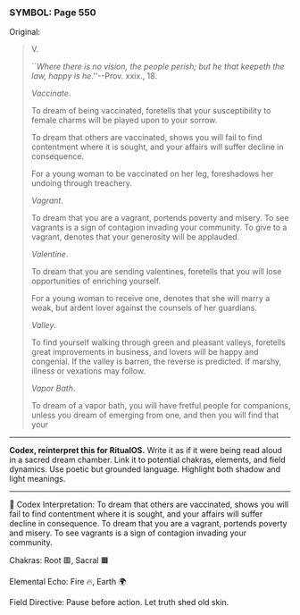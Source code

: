 ### SYMBOL: Page 550

Original:
> V.
> 
> 
> 
> ``_Where there is no vision, the people perish; but he that keepeth the law,
> happy is he_.''--Prov. xxix., 18.
> 
> 
> _Vaccinate_.
> 
> 
> To dream of being vaccinated, foretells that your susceptibility
> to female charms will be played upon to your sorrow.
> 
> 
> To dream that others are vaccinated, shows you will fail to find contentment
> where it is sought, and your affairs will suffer decline in consequence.
> 
> 
> For a young woman to be vaccinated on her leg, foreshadows her
> undoing through treachery.
> 
> 
> _Vagrant_.
> 
> 
> To dream that you are a vagrant, portends poverty and misery.
> To see vagrants is a sign of contagion invading your community.
> To give to a vagrant, denotes that your generosity will be applauded.
> 
> 
> _Valentine_.
> 
> 
> To dream that you are sending valentines, foretells that you
> will lose opportunities of enriching yourself.
> 
> 
> For a young woman to receive one, denotes that she will marry a weak,
> but ardent lover against the counsels of her guardians.
> 
> 
> _Valley_.
> 
> 
> To find yourself walking through green and pleasant valleys,
> foretells great improvements in business, and lovers will be happy
> and congenial. If the valley is barren, the reverse is predicted.
> If marshy, illness or vexations may follow.
> 
> 
> _Vapor Bath_.
> 
> 
> To dream of a vapor bath, you will have fretful people for companions,
> unless you dream of emerging from one, and then you will find that your

---

**Codex, reinterpret this for RitualOS.**
Write it as if it were being read aloud in a sacred dream chamber.
Link it to potential chakras, elements, and field dynamics.
Use poetic but grounded language.
Highlight both shadow and light meanings.

---

🔁 Codex Interpretation:
To dream that others are vaccinated, shows you will fail to find contentment where it is sought, and your affairs will suffer decline in consequence. To dream that you are a vagrant, portends poverty and misery. To see vagrants is a sign of contagion invading your community.

Chakras: Root 🟥, Sacral 🟧

Elemental Echo: Fire 🔥, Earth 🌍

Field Directive: Pause before action. Let truth shed old skin.
